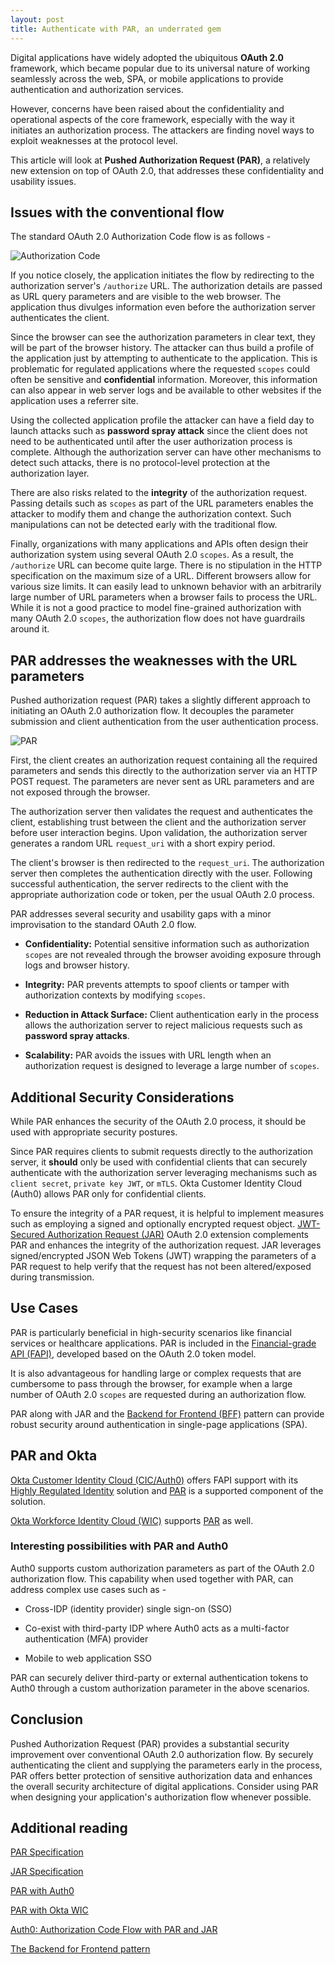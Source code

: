 ```yaml
---
layout: post
title: Authenticate with PAR, an underrated gem
---
```


Digital applications have widely adopted the ubiquitous **OAuth 2.0** framework, which became popular due to its universal nature of working seamlessly across the web, SPA, or mobile applications to provide authentication and authorization services.

However, concerns have been raised about the confidentiality and operational aspects of the core framework, especially with the way it initiates an authorization process. The attackers are finding novel ways to exploit weaknesses at the protocol level. 

This article will look at **Pushed Authorization Request (PAR)**, a relatively new extension on top of OAuth 2.0, that addresses these confidentiality and usability issues.


## Issues with the conventional flow

The standard OAuth 2.0 Authorization Code flow is as follows -

![Authorization Code](../images/2024-5-4-oauth.png)

If you notice closely, the application initiates the flow by redirecting to the authorization server's `/authorize` URL. The authorization details are passed as URL query parameters and are visible to the web browser. The application thus divulges information even before the authorization server authenticates the client.

Since the browser can see the authorization parameters in clear text, they will be part of the browser history. The attacker can thus build a profile of the application just by attempting to authenticate to the application. This is problematic for regulated applications where the requested `scopes` could often be sensitive and **confidential** information. Moreover, this information can also appear in web server logs and be available to other websites if the application uses a referrer site.

Using the collected application profile the attacker can have a field day to launch attacks such as **password spray attack** since the client does not need to be authenticated until after the user authorization process is complete. Although the authorization server can have other mechanisms to detect such attacks, there is no protocol-level protection at the authorization layer.

There are also risks related to the **integrity** of the authorization request. Passing details such as `scopes` as part of the URL parameters enables the attacker to modify them and change the authorization context. Such manipulations can not be detected early with the traditional flow.

Finally, organizations with many applications and APIs often design their authorization system using several OAuth 2.0 `scopes`. As a result, the `/authorize` URL can become quite large. There is no stipulation in the HTTP specification on the maximum size of a URL. Different browsers allow for various size limits. It can easily lead to unknown behavior with an arbitrarily large number of URL parameters when a browser fails to process the URL. While it is not a good practice to model fine-grained authorization with many OAuth 2.0 `scopes`, the authorization flow does not have guardrails around it.


## PAR addresses the weaknesses with the URL parameters

Pushed authorization request (PAR) takes a slightly different approach to initiating an OAuth 2.0 authorization flow. It decouples the parameter submission and client authentication from the user authentication process.

![PAR](../images/2024-5-4-par.png)

First, the client creates an authorization request containing all the required parameters and sends this directly to the authorization server via an HTTP POST request. The parameters are never sent as URL parameters and are not exposed through the browser.

The authorization server then validates the request and authenticates the client, establishing trust between the client and the authorization server before user interaction begins. Upon validation, the authorization server generates a random URL `request_uri` with a short expiry period.

The client's browser is then redirected to the `request_uri`. The authorization server then completes the authentication directly with the user. Following successful authentication, the server redirects to the client with the appropriate authorization code or token, per the usual OAuth 2.0 process.

PAR addresses several security and usability gaps with a minor improvisation to the standard OAuth 2.0 flow.


* **Confidentiality:** Potential sensitive information such as authorization `scopes` are not revealed through the browser avoiding exposure through logs and browser history.

* **Integrity:** PAR prevents attempts to spoof clients or tamper with authorization contexts by modifying `scopes`.

* **Reduction in Attack Surface:** Client authentication early in the process allows the authorization server to reject malicious requests such as **password spray attacks**.  

* **Scalability:** PAR avoids the issues with URL length when an authorization request is designed to leverage a large number of `scopes`.


## Additional Security Considerations

While PAR enhances the security of the OAuth 2.0 process, it should be used with appropriate security postures.

Since PAR requires clients to submit requests directly to the authorization server, it **should** only be used with confidential clients that can securely authenticate with the authorization server leveraging mechanisms such as `client secret`, `private key JWT`, or `mTLS`. Okta Customer Identity Cloud (Auth0) allows PAR only for confidential clients.

To ensure the integrity of a PAR request, it is helpful to implement measures such as employing a signed and optionally encrypted request object. [JWT-Secured Authorization Request (JAR)](https://datatracker.ietf.org/doc/html/rfc9101) OAuth 2.0 extension complements PAR and enhances the integrity of the authorization request. JAR leverages signed/encrypted JSON Web Tokens (JWT) wrapping the parameters of a PAR request to help verify that the request has not been altered/exposed during transmission.

## Use Cases

PAR is particularly beneficial in high-security scenarios like financial services or healthcare applications. PAR is included in the [Financial-grade API (FAPI)](https://darutk.medium.com/financial-grade-api-fapi-explained-by-an-implementer-d09fcf2ff932), developed based on the OAuth 2.0 token model. 

It is also advantageous for handling large or complex requests that are cumbersome to pass through the browser, for example when a large number of OAuth 2.0 `scopes` are requested during an authorization flow.

PAR along with JAR and the [Backend for Frontend (BFF)](https://philcalcado.com/2015/09/18/the_back_end_for_front_end_pattern_bff.html) pattern can provide robust security around authentication in single-page applications (SPA).


## PAR and Okta

[Okta Customer Identity Cloud (CIC/Auth0)](https://www.okta.com/customer-identity/)  offers FAPI support with its [Highly Regulated Identity](https://www.okta.com/products/regulated-identity/) solution and [PAR](https://auth0.com/docs/get-started/authentication-and-authorization-flow/authorization-code-flow/authorization-code-flow-with-par) is a supported component of the solution.

[Okta Workforce Identity Cloud (WIC)](https://www.okta.com/workforce-identity/) supports [PAR](https://developer.okta.com/docs/reference/api/oidc/#par) as well.


### Interesting possibilities with PAR and Auth0

Auth0 supports custom authorization parameters as part of the OAuth 2.0 authorization flow. This capability when used together with PAR, can address complex use cases such as -

* Cross-IDP (identity provider) single sign-on (SSO)

* Co-exist with third-party IDP where Auth0 acts as a multi-factor authentication (MFA) provider

* Mobile to web application SSO

PAR can securely deliver third-party or external authentication tokens to Auth0 through a custom authorization parameter in the above scenarios.

## Conclusion

Pushed Authorization Request (PAR) provides a substantial security improvement over conventional OAuth 2.0 authorization flow. By securely authenticating the client and supplying the parameters early in the process, PAR offers better protection of sensitive authorization data and enhances the overall security architecture of digital applications. Consider using PAR when designing your application's authorization flow whenever possible.

## Additional reading

[PAR Specification](https://datatracker.ietf.org/doc/html/rfc9126)

[JAR Specification](https://datatracker.ietf.org/doc/html/rfc9101) 

[PAR with Auth0](https://auth0.com/docs/get-started/authentication-and-authorization-flow/authorization-code-flow/authorization-code-flow-with-par)

[PAR with Okta WIC](https://developer.okta.com/docs/reference/api/oidc/#par)

[Auth0: Authorization Code Flow with PAR and JAR](https://auth0.com/docs/get-started/authentication-and-authorization-flow/authorization-code-flow/authorization-code-flow-with-par-and-jar)

[The Backend for Frontend pattern](https://auth0.com/blog/the-backend-for-frontend-pattern-bff/)